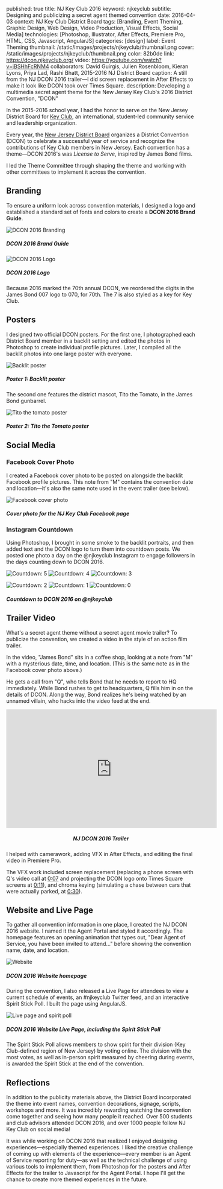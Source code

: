 published: true
title: NJ Key Club 2016
keyword: njkeyclub
subtitle: Designing and publicizing a secret agent themed convention
date: 2016-04-03
context: NJ Key Club District Board
tags: [Branding, Event Theming, Graphic Design, Web Design, Video Production, Visual Effects, Social Media]
technologies: [Photoshop, Illustrator, After Effects, Premiere Pro, HTML, CSS, Javascript, AngularJS]
categories: [design]
label: Event Theming
thumbnail: /static/images/projects/njkeyclub/thumbnail.png
cover: /static/images/projects/njkeyclub/thumbnail.png
color: 82b0de
link: https://dcon.njkeyclub.org/
video: https://youtube.com/watch?v=jBSHhFcRNM4
collaborators: David Guirgis, Julien Rosenbloom, Kieran Lyons, Priya Lad, Rashi Bhatt, 2015-2016 NJ District Board
caption: A still from the NJ DCON 2016 trailer—I did screen replacement in After Effects to make it look like DCON took over Times Square.
description: Developing a multimedia secret agent theme for the New Jersey Key Club's 2016 District Convention, "DCON"

In the 2015-2016 school year, I had the honor to serve on the New Jersey District Board for [Key Club](https://www.keyclub.org/), an international, student-led community service and leadership organization.

Every year, the [New Jersey District Board](https://njkeyclub.org) organizes a District Convention (DCON) to celebrate a successful year of service and recognize the contributions of Key Club members in New Jersey. Each convention has a theme—DCON 2016's was *License to Serve*, inspired by James Bond films.

I led the Theme Committee through shaping the theme and working with other committees to implement it across the convention.

## Branding

To ensure a uniform look across convention materials, I designed a logo and established a standard set of fonts and colors to create a **DCON 2016 Brand Guide**.

<div class="image-set" markdown="1">

![DCON 2016 Branding](/static/images/projects/njkeyclub/branding.jpg "DCON 2016 Branding")

##### DCON 2016 Brand Guide

</div>

<div class="image-set" markdown="1">

![DCON 2016 Logo](/static/images/projects/njkeyclub/logo.jpg "DCON 2016 Logo")

##### DCON 2016 Logo

</div>

Because 2016 marked the 70th annual DCON, we reordered the digits in the James Bond 007 logo to 070, for 70th. The 7 is also styled as a key for Key Club.

## Posters

I designed two official DCON posters. For the first one, I photographed each District Board member in a backlit setting and edited the photos in Photoshop to create individual profile pictures. Later, I compiled all the backlit photos into one large poster with everyone.

<div class="image-set" markdown="1">

![Backlit poster](/static/images/projects/njkeyclub/backlit-poster.jpg "Backlit poster")

##### **Poster 1:** Backlit poster

</div>

The second one features the district mascot, Tito the Tomato, in the James Bond gunbarrel.

<div class="image-set" markdown="1">

![Tito the tomato poster](/static/images/projects/njkeyclub/tito-poster.jpg "Tito the tomato poster")

##### **Poster 2:** Tito the Tomato poster

</div>

## Social Media

### Facebook Cover Photo

I created a Facebook cover photo to be posted on alongside the backlit Facebook profile pictures. This note from "M" contains the convention date and location—it's also the same note used in the event trailer (see below).

<div class="image-set" markdown="1">

![Facebook cover photo](/static/images/projects/njkeyclub/cover-photo.jpg "Facebook cover photo")

##### Cover photo for the NJ Key Club Facebook page

</div>

### Instagram Countdown

Using Photoshop, I brought in some smoke to the backlit portraits, and then added text and the DCON logo to turn them into countdown posts. We posted one photo a day on the @njkeyclub Instagram to engage followers in the days counting down to DCON 2016.

<div class="image-set image-set-three" markdown="1">

![Countdown: 5](/static/images/projects/njkeyclub/countdown-5.jpg "Countdown: 5")
![Countdown: 4](/static/images/projects/njkeyclub/countdown-4.jpg "Countdown: 4")
![Countdown: 3](/static/images/projects/njkeyclub/countdown-3.jpg "Countdown: 3")

</div>

<div class="image-set image-set-three" markdown="1">

![Countdown: 2](/static/images/projects/njkeyclub/countdown-2.jpg "Countdown: 2")
![Countdown: 1](/static/images/projects/njkeyclub/countdown-1.jpg "Countdown: 1")
![Countdown: 0](/static/images/projects/njkeyclub/countdown-0.jpg "Countdown: 0")

##### Countdown to DCON 2016 on @njkeyclub

</div>


## Trailer Video

What's a secret agent theme without a secret agent movie trailer? To publicize the convention, we created a video in the style of an action film trailer. 

In the video, "James Bond" sits in a coffee shop, looking at a note from "M" with a mysterious date, time, and location. (This is the same note as in the Facebook cover photo above.)

He gets a call from "Q", who tells Bond that he needs to report to HQ immediately. While Bond rushes to get to headquarters, Q fills him in on the details of DCON. Along the way, Bond realizes he's being watched by an unnamed villain, who hacks into the video feed at the end.

<div class="image-set" markdown="1" style="text-align:center">

<iframe width="560" height="315" src="https://www.youtube.com/embed/jBSHhFcRNM4" frameborder="0" allow="encrypted-media; picture-in-picture" allowfullscreen></iframe>

##### NJ DCON 2016 Trailer

</div>

I helped with camerawork, adding VFX in After Effects, and editing the final video in Premiere Pro.

The VFX work included screen replacement (replacing a phone screen with Q's video call at [0:07](https://youtu.be/jBSHhFcRNM4?t=7) and projecting the DCON logo onto Times Square screens at [0:11](https://youtu.be/jBSHhFcRNM4?t=11)), and chroma keying (simulating a chase between cars that were actually parked, at [0:30](https://youtu.be/jBSHhFcRNM4?t=30)).

## Website and Live Page

To gather all convention information in one place, I created the NJ DCON 2016 website. I named it the Agent Portal and styled it accordingly. The homepage features an opening animation that types out, "Dear Agent of Service, you have been invited to attend..." before showing the convention name, date, and location.

<div class="image-set" markdown="1">

![Website](/static/images/projects/njkeyclub/website.jpg "Website")

##### DCON 2016 Website homepage

</div>

During the convention, I also released a Live Page for attendees to view a current schedule of events, an #njkeyclub Twitter feed, and an interactive Spirit Stick Poll. I built the page using AngularJS.

<div class="image-set" markdown="1">

![Live page and spirit poll](/static/images/projects/njkeyclub/spirit-poll.png "Live page and spirit poll")

##### DCON 2016 Website Live Page, including the Spirit Stick Poll

</div>

The Spirit Stick Poll allows members to show spirit for their division (Key Club-defined region of New Jersey) by voting online. The division with the most votes, as well as in-person spirit measured by cheering during events, is awarded the Spirit Stick at the end of the convention.

## Reflections

In addition to the publicity materials above, the District Board incorporated the theme into event names, convention decorations, signage, scripts, workshops and more. It was incredibly rewarding watching the convention come together and seeing how many people it reached. Over 500 students and club advisors attended DCON 2016, and over 1000 people follow NJ Key Club on social media!

It was while working on DCON 2016 that realized I enjoyed designing experiences—especially themed experiences. I liked the creative challenge of coming up with elements of the experience—every member is an Agent of Service reporting for duty—as well as the technical challenge of using various tools to implement them, from Photoshop for the posters and After Effects for the trailer to Javascript for the Agent Portal. I hope I'll get the chance to create more themed experiences in the future.
